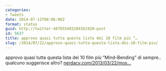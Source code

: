 ```yaml
---
categories:
- Tweets
date: 2014-07-12T08:06:06Z
format: status
guid: http://twitter-487855403284561920-post
id: 5637
title: approvo quasi tutta questa lista dei 10 film più “…
slug: /2014/07/12/approvo-quasi-tutta-questa-lista-dei-10-film-piu/
---
```


approvo quasi tutta questa lista dei 10 film più “Mind-Bending” di sempre.. qualcuno suggerisce altro? [nerdacy.com/2013/03/22/mos…](http://www.nerdacy.com/2013/03/22/most-mind-bending-movies-ever-made/10/)